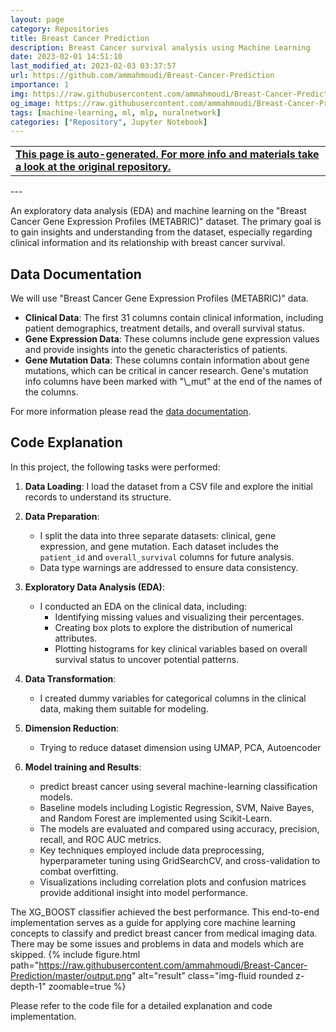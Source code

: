 ```yaml
---
layout: page
category: Repositories
title: Breast Cancer Prediction
description: Breast Cancer survival analysis using Machine Learning
date: 2023-02-01 14:51:10 
last_modified_at: 2023-02-03 03:37:57 
url: https://github.com/ammahmoudi/Breast-Cancer-Prediction
importance: 1
img: https://raw.githubusercontent.com/ammahmoudi/Breast-Cancer-Prediction/master/output.png
og_image: https://raw.githubusercontent.com/ammahmoudi/Breast-Cancer-Prediction/master/output.png
tags: [machine-learning, ml, mlp, nuralnetwork]
categories: ["Repository", Jupyter Notebook]
---
```

<div id="open-in-github" > <table class="table-cv list-group-table"> <tbody> <tr>    <td class="list-group-name"><b>   <a href="https://github.com/ammahmoudi/Breast-Cancer-Prediction" rel="external nofollow noopener" target="_blank"><i class="fa-brands fa-github"></i> This page is auto-generated. For more info and materials take a look at the original repository.</a> </b></td></tr> </tbody> </table></div>
---

An exploratory data analysis (EDA) and machine learning on the "Breast Cancer Gene Expression Profiles (METABRIC)" dataset.
The primary goal is to gain insights and understanding from the dataset, especially regarding clinical information and its relationship with breast cancer survival.


## Data Documentation
We will use "Breast Cancer Gene Expression Profiles (METABRIC)" data.
- **Clinical Data**: The first 31 columns contain clinical information, including patient demographics, treatment details, and overall survival status.
- **Gene Expression Data**: These columns include gene expression values and provide insights into the genetic characteristics of patients.
- **Gene Mutation Data**: These columns contain information about gene mutations, which can be critical in cancer research. Gene's mutation info columns have been marked with \"\\_mut\" at the end of the names of the columns.
  
For more information please read the [data documentation](https://www.kaggle.com/datasets/raghadalharbi/breast-cancer-gene-expression-profiles-metabric).


## Code Explanation
In this project, the following tasks were performed:

1. **Data Loading**: I load the dataset from a CSV file and explore the initial records to understand its structure.

2. **Data Preparation**:
   - I split the data into three separate datasets: clinical, gene expression, and gene mutation. Each dataset includes the `patient_id` and `overall_survival` columns for future analysis.
   - Data type warnings are addressed to ensure data consistency.

3. **Exploratory Data Analysis (EDA)**:
   - I conducted an EDA on the clinical data, including:
     - Identifying missing values and visualizing their percentages.
     - Creating box plots to explore the distribution of numerical attributes.
     - Plotting histograms for key clinical variables based on overall survival status to uncover potential patterns.

4. **Data Transformation**:
   - I created dummy variables for categorical columns in the clinical data, making them suitable for modeling.
5. **Dimension Reduction**:
   - Trying to reduce dataset dimension using UMAP, PCA, Autoencoder
6. **Model training and Results**:
   - predict breast cancer using several machine-learning classification models.
   - Baseline models including Logistic Regression, SVM, Naive Bayes, and Random Forest are implemented using Scikit-Learn.
   - The models are evaluated and compared using accuracy, precision, recall, and ROC AUC metrics.
   - Key techniques employed include data preprocessing, hyperparameter tuning using GridSearchCV, and cross-validation to combat overfitting.
   - Visualizations including correlation plots and confusion matrices provide additional insight into model performance.

The XG_BOOST classifier achieved the best performance.
This end-to-end implementation serves as a guide for applying core machine learning concepts to classify and predict breast cancer from medical imaging data. There may be some issues and problems in data and models which are skipped.
{% include figure.html path="https://raw.githubusercontent.com/ammahmoudi/Breast-Cancer-Prediction/master/output.png" alt="result" class="img-fluid rounded z-depth-1" zoomable=true %}

Please refer to the code file for a detailed explanation and code implementation.

